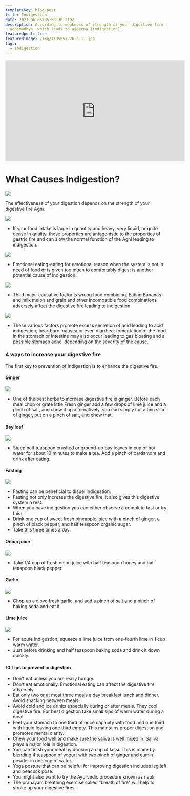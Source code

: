 ```yaml
---
templateKey: blog-post
title: Indigestion
date: 2021-06-05T05:58:30.219Z
description: According to weakness of strength of your digestive fire is known
  agnimadhya, which leads to ajeerna (indigestion).
featuredpost: true
featuredimage: /img/1135057226-h-1-.jpg
tags:
  - indigestion
---
```

<!--StartFragment-->

<style>

::-webkit-scrollbar{

width: 10px;

}

::-webkit-scrollbar-track{

border-radius: 5px;

box-shadow: inset 0 0 10px rgba(0,0,0,0.25 green, blue, alpha);

}

::-webkit-scrollbar-thumb {

border-radius: 5px;

background-color: #009578;

}

::-webkit-scrollbar-thumb :hover{

background-color: #6dcdb1;

}

</style>

<!--EndFragment-->

<!--StartFragment-->

<style>

::-webkit-scrollbar{

width: 10px;

}

::-webkit-scrollbar-track{

border-radius: 5px;

box-shadow: inset 0 0 10px rgba(0,0,0,0.25 green, blue, alpha);

}

::-webkit-scrollbar-thumb {

border-radius: 5px;

background-color: #009578;

}

::-webkit-scrollbar-thumb :hover{

background-color: #6dcdb1;

}

</style>

<!--EndFragment-->

<!--StartFragment--><iframe width="560" height="315" src="https://www.youtube.com/embed/MNzn1CRDWQA" title="YouTube video player" frameborder="0" allow="accelerometer; autoplay; clipboard-write; encrypted-media; gyroscope; picture-in-picture" allowfullscreen></iframe>

# What Causes Indigestion?

[![](https://1.bp.blogspot.com/-QpGHhGoqOPQ/YLceBHQoq8I/AAAAAAAAAcs/Y_eXUbxDVNk7vwIscNkf5KZIg7CWTUxbQCNcBGAsYHQ/s320/1.png)](https://www.blogger.com/u/1/blog/post/edit/7168298537165131910/4226949329450856384#)

The effectiveness of your digestion depends on the strength of your digestive fire Agni.

[![](https://1.bp.blogspot.com/-3cwBq_7lYnA/YLceLHaiMvI/AAAAAAAAAcw/2e0hwbjvBl4D5Lz2qUzyeZo_9e0bD-hbwCNcBGAsYHQ/s320/2.png)](https://www.blogger.com/u/1/blog/post/edit/7168298537165131910/4226949329450856384#)

* If your food intake is large in quantity and heavy, very liquid, or quite dense in quality, these properties are antagonistic to the properties of gastric fire and can slow the normal function of the Agni leading to indigestion.

[![](https://1.bp.blogspot.com/-ZmzbbxpkfhY/YLceaE_QOWI/AAAAAAAAAc8/Rlal3GfYyvsn8OIAD3Eg2qP7vrqLr5X1gCNcBGAsYHQ/s320/3.png)](https://www.blogger.com/u/1/blog/post/edit/7168298537165131910/4226949329450856384#)

* Emotional eating-eating for emotional reason when the system is not in need of food or is given too much to comfortably digest is another potential cause of indigestion.

[![](https://1.bp.blogspot.com/-qmL1dt8uon8/YLceSTZoSXI/AAAAAAAAAc4/a1X6VmJsposLgF-lU1jMNeK7_L-bdB81QCNcBGAsYHQ/s320/4.png)](https://www.blogger.com/u/1/blog/post/edit/7168298537165131910/4226949329450856384#)

* Third major causative factor is wrong food combining. Eating Bananas and milk melon and grain and other incompatible food combinations adversely affect the digestive fire leading to indigestion.

[![](https://1.bp.blogspot.com/-1qKQl1fZfiQ/YLcehruL4KI/AAAAAAAAAdE/v1jaxjrr0AYdBgAQ2o7gLz5g7Y680FNMwCNcBGAsYHQ/s320/5.png)](https://www.blogger.com/u/1/blog/post/edit/7168298537165131910/4226949329450856384#)

* These various factors promote excess secretion of acid leading to acid indigestion, heartburn, nausea or even diarrhea; fomentation of the food in the stomach or intestine may also occur leading to gas bloating and a possible stomach ache, depending on the severity of the cause.

### 4 ways to increase your digestive fire

The first key to prevention of indigestion is to enhance the digestive fire.

#### Ginger

[![](https://1.bp.blogspot.com/-Ap2DP9xA-OQ/YLcep6_R5RI/AAAAAAAAAdQ/7Ewdx4YmqNc7wapO_eXBS3RdpIxBTil5wCNcBGAsYHQ/s320/6.png)](https://www.blogger.com/u/1/blog/post/edit/7168298537165131910/4226949329450856384#)

* One of the best herbs to increase digestive fire is ginger. Before each meal chop or grate little Fresh ginger add a few drops of lime juice and a pinch of salt, and chew it up alternatively, you can simply cut a thin slice of ginger, put on a pinch of salt, and chew that.

#### Bay leaf

[![](https://1.bp.blogspot.com/-nfIrKuMB1XA/YLcewxOX4YI/AAAAAAAAAdU/LajEUAO60HM-seVWR0CMNp2ADu4M3eA-ACNcBGAsYHQ/s320/7.png)](https://www.blogger.com/u/1/blog/post/edit/7168298537165131910/4226949329450856384#)

* Steep half teaspoon crushed or ground-up bay leaves in cup of hot water for about 10 minutes to make a tea. Add a pinch of cardamom and drink after eating.

#### Fasting

[![](https://1.bp.blogspot.com/-4LOU2eZS6AM/YLce5DUV6TI/AAAAAAAAAdc/n8wK519iKSgyFhCm1kTA5-Lf9wrvhlu_wCNcBGAsYHQ/s320/8.png)](https://www.blogger.com/u/1/blog/post/edit/7168298537165131910/4226949329450856384#)

* Fasting can be beneficial to dispel indigestion.
* Fasting not only increase the digestive fire, it also gives this digestive system a rest.
* When you have indigestion you can either observe a complete fast or try this:
* Drink one cup of sweet fresh pineapple juice with a pinch of ginger, a pinch of black pepper, and half teaspoon organic sugar.
* Take this three times a day.

#### Onion juice

[![](https://1.bp.blogspot.com/-aXj0eb9uzSM/YLce_Ec1x3I/AAAAAAAAAdk/X6rKfkcmeOgI4k2tYSGOrgXOSucjdRgdgCNcBGAsYHQ/s320/9.png)](https://www.blogger.com/u/1/blog/post/edit/7168298537165131910/4226949329450856384#)

* Take 1/4 cup of fresh onion juice with half teaspoon honey and half teaspoon black pepper.

#### Garlic

[![](https://1.bp.blogspot.com/-ic3yOvTV6nk/YLcfF90BHHI/AAAAAAAAAds/p10lkq5AJOUpiFkULxKV3RjRDZCm71kYACNcBGAsYHQ/s320/10.png)](https://www.blogger.com/u/1/blog/post/edit/7168298537165131910/4226949329450856384#)

* Chop up a clove fresh garlic, and add a pinch of salt and a pinch of baking soda and eat it.

#### Lime juice

[![](https://1.bp.blogspot.com/-ae624LuLavA/YLcfMprQo1I/AAAAAAAAAd0/eYisUOLNDG8RJHgF1EwE-JkFwDxTnuBAwCNcBGAsYHQ/s320/11.png)](https://www.blogger.com/u/1/blog/post/edit/7168298537165131910/4226949329450856384#)

* For acute indigestion, squeeze a lime juice from one-fourth lime in 1 cup warm water.
* Just before drinking and half teaspoon baking soda and drink it down quickly.

#### 10 Tips to prevent in digestion

* Don't eat unless you are really hungry.
* Don't eat emotionally. Emotional eating can affect the digestive fire adversely.
* Eat only two or at most three meals a day breakfast lunch and dinner. Avoid snacking between meals.
* Avoid cold and ice drinks especially during or after meals. They cool digestive fire. For best digestion take small sips of warm water during a meal.
* Feel your stomach to one third of once capacity with food and one third with liquid leaving one third empty. This maintains proper digestion and promotes mental clarity.
* Chew your food well and make sure the saliva is well mixed in. Saliva plays a major role in digestion.
* You can finish your meal by drinking a cup of lassi. This is made by blending 4 teaspoon of yogurt with two pinch of ginger and cumin powder in one cup of water.
* Yoga posture that can be helpful for improving digestion includes leg left and peacock pose.
* You might also want to try the Ayurvedic procedure known as nauli.
* The pranayam breathing exercise called "breath of fire" will help to stroke up your digestive fires.

<!--EndFragment-->